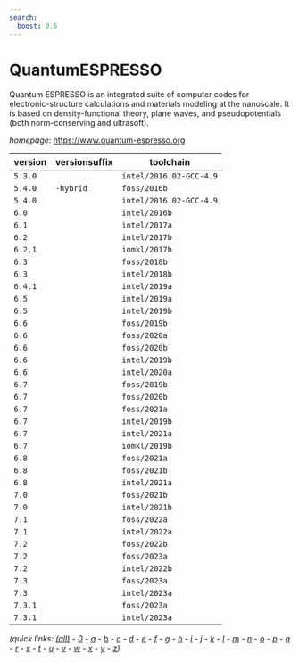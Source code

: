 ```yaml
---
search:
  boost: 0.5
---
```

# QuantumESPRESSO

Quantum ESPRESSO  is an integrated suite of computer codes  for electronic-structure calculations and materials modeling at the nanoscale.  It is based on density-functional theory, plane waves, and pseudopotentials   (both norm-conserving and ultrasoft).

*homepage*: <https://www.quantum-espresso.org>

version | versionsuffix | toolchain
--------|---------------|----------
``5.3.0`` |  | ``intel/2016.02-GCC-4.9``
``5.4.0`` | ``-hybrid`` | ``foss/2016b``
``5.4.0`` |  | ``intel/2016.02-GCC-4.9``
``6.0`` |  | ``intel/2016b``
``6.1`` |  | ``intel/2017a``
``6.2`` |  | ``intel/2017b``
``6.2.1`` |  | ``iomkl/2017b``
``6.3`` |  | ``foss/2018b``
``6.3`` |  | ``intel/2018b``
``6.4.1`` |  | ``intel/2019a``
``6.5`` |  | ``intel/2019a``
``6.5`` |  | ``intel/2019b``
``6.6`` |  | ``foss/2019b``
``6.6`` |  | ``foss/2020a``
``6.6`` |  | ``foss/2020b``
``6.6`` |  | ``intel/2019b``
``6.6`` |  | ``intel/2020a``
``6.7`` |  | ``foss/2019b``
``6.7`` |  | ``foss/2020b``
``6.7`` |  | ``foss/2021a``
``6.7`` |  | ``intel/2019b``
``6.7`` |  | ``intel/2021a``
``6.7`` |  | ``iomkl/2019b``
``6.8`` |  | ``foss/2021a``
``6.8`` |  | ``foss/2021b``
``6.8`` |  | ``intel/2021a``
``7.0`` |  | ``foss/2021b``
``7.0`` |  | ``intel/2021b``
``7.1`` |  | ``foss/2022a``
``7.1`` |  | ``intel/2022a``
``7.2`` |  | ``foss/2022b``
``7.2`` |  | ``foss/2023a``
``7.2`` |  | ``intel/2022b``
``7.3`` |  | ``foss/2023a``
``7.3`` |  | ``intel/2023a``
``7.3.1`` |  | ``foss/2023a``
``7.3.1`` |  | ``intel/2023a``


*(quick links: [(all)](../index.md) - [0](../0/index.md) - [a](../a/index.md) - [b](../b/index.md) - [c](../c/index.md) - [d](../d/index.md) - [e](../e/index.md) - [f](../f/index.md) - [g](../g/index.md) - [h](../h/index.md) - [i](../i/index.md) - [j](../j/index.md) - [k](../k/index.md) - [l](../l/index.md) - [m](../m/index.md) - [n](../n/index.md) - [o](../o/index.md) - [p](../p/index.md) - [q](../q/index.md) - [r](../r/index.md) - [s](../s/index.md) - [t](../t/index.md) - [u](../u/index.md) - [v](../v/index.md) - [w](../w/index.md) - [x](../x/index.md) - [y](../y/index.md) - [z](../z/index.md))*

